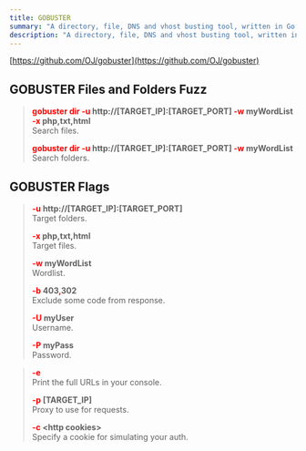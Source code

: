 ```yaml
---
title: GOBUSTER
summary: "A directory, file, DNS and vhost busting tool, written in Go."
description: "A directory, file, DNS and vhost busting tool, written in Go."
---
```


[https://github.com/OJ/gobuster](https://github.com/OJ/gobuster)

## GOBUSTER Files and Folders Fuzz


 > 
 > **<font color=red>gobuster dir -u</font> http://\[TARGET_IP\]:\[TARGET_PORT\] <font color=red>-w</font> myWordList <font color=red>-x</font> php,txt,html</br>**
 > Search files.
 > 
 > **<font color=red>gobuster dir -u</font> http://\[TARGET_IP\]:\[TARGET_PORT\] <font color=red>-w</font> myWordList</br>**
 > Search folders.

## GOBUSTER Flags


 > 
 > **<font color=red>-u </font>http://\[TARGET_IP\]:\[TARGET_PORT\]</br>**
 > Target folders.
 > 
 > **<font color=red>-x</font> php,txt,html</br>**
 > Target files.
 > 
 > **<font color=red>-w</font> myWordList</br>**
 > Wordlist.
 > 
 > **<font color=red>-b</font> 403<font color=red>,</font>302</br>**
 > Exclude some code from response.
 > 
 > **<font color=red>-U</font> myUser</br>**
 > Username. 
 > 
 > **<font color=red>-P</font> myPass</br>**
 > Password.

 > 
 > **<font color=red>-e</font></br>**
 > Print the full URLs in your console.
 > 
 > **<font color=red>-p</font> \[TARGET_IP\]</br>**
 > Proxy to use for requests.
 > 
 > **<font color=red>-c</font> \<http cookies\></br>**
 > Specify a cookie for simulating your auth.
